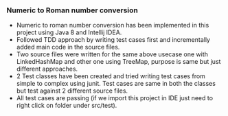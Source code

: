 ### Numeric to Roman number conversion

- Numeric to roman number conversion has been implemented in this project using Java 8 and Intellij IDEA.
- Followed TDD approach by writing test cases first and incrementally added main code in the source files.
- Two source files were written for the same above usecase one with LinkedHashMap and other one using TreeMap, purpose is same but just different approaches.
- 2 Test classes have been created and tried writing test cases from simple to complex using junit. Test cases are same in both the classes but test against 2 different source files.
- All test cases are passing (if we import this project in IDE just need to right click on folder under src/test).
